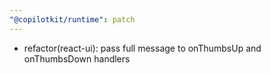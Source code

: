 ```yaml
---
"@copilotkit/runtime": patch
---
```


- refactor(react-ui): pass full message to onThumbsUp and onThumbsDown handlers